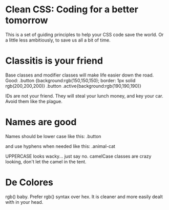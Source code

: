 Clean CSS: Coding for a better tomorrow
===================

This is a set of guiding principles to help your CSS code save the world. Or a little less ambitiously, to save us all a bit of time.

Classitis is your friend
===================

Base classes and modifier classes will make life easier down the road.
Good:
    .button {background:rgb(150,150,150); border: 1px solid rgb(200,200,200)} 
    .button .active{background:rgb(190,190,190)}

IDs are not your friend. They will steal your lunch money, and key your car. Avoid them like the plague.

Names are good
==================

Names should be lower case like this:
.button

and use hyphens when needed like this:
.animal-cat

UPPERCASE looks wacky... just say no. camelCase classes are crazy looking, don't let the camel in the tent.

De Colores
==================

rgb() baby. Prefer rgb() syntax over hex. It is cleaner and more easily dealt with in your head.

